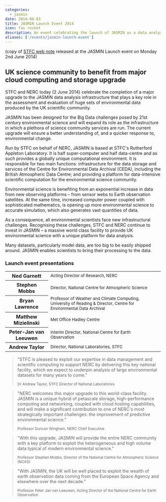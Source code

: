 ```yaml
---
categories:
  - jasmin
date: 2014-06-03
title: JASMIN Launch Event 2014
icon: fas rocket
description: An event celebrating the launch of JASMIN as a data analysis facility as part of the UK e-infrastructure.
aliases: ['/events/jasmin-launch-event']
---
```

<div class="container">
<div class="row">
<div class="col-md-7 middle">
<p>(copy of <a href="http://www.stfc.ac.uk/3199.aspx">STFC web note</a> released at the JASMIN Launch event on Monday 2nd June 2014)</p>
<h2>UK science community to benefit from major cloud computing and storage upgrade</h2>
<p>STFC and NERC today (2 June 2014) celebrate the completion of a major upgrade to the JASMIN data analysis infrastructure that plays a key role in the assessment and evaluation of huge sets of environmental data produced by the UK scientific community.</p>
<p>JASMIN has been designed for the Big Data challenges posed by 21st century environmental science and will expand its role as the infrastructure in which a plethora of science community services are run. The current upgrade will ensure a better understanding of, and a quicker response to, environmental change.</p>
<p>Run by STFC on behalf of NERC, JASMIN is based at STFC's Rutherford Appleton Laboratory. It is half super-computer and half data-centre and as such provides a globally unique computational environment. It is responsible for two main functions: infrastructure for the data storage and services of the Centre for Environmental Data Archival (CEDA), including the British Atmospheric Data Centre; and providing a platform for data-intensive scientific computation for the environmental science community.</p>
<p>Environmental science is benefiting from an exponential increase in data from new observing platforms &ndash; from sensor webs to Earth observation satellites. At the same time, increased computer power coupled with sophisticated mathematics, is opening up more environmental science to accurate simulation, which also generates vast quantities of data.</p>
<p>As a consequence, all environmental scientists face new infrastructural challenges. Recognising these challenges, STFC and NERC continue to invest in JASMIN &ndash; a massive world class facility to provide UK environmental science with a unique platform for data analysis.</p>
<p>Many datasets, particularly model data, are too big to be easily shipped around. JASMIN enables scientists to bring their processing to the data.</p>
</div>
<div class="col-md-5 right">
<div class="panel panel-default">
<div class="panel-heading">
<h3 class="panel-title">Launch event presentations</h3>
</div>
<div class="panel-body">
<table class="table">
<tbody>
<tr>
<th>Ned Garnett</th>
<td><small>Acting Director of Research, NERC</small></td>
<td><a class="btn btn-primary btn-sm" href="https://drive.google.com/file/d/17bTLT7LcTjWmYEuYuwPfirXhmB6SIarv/view?usp=sharing" title="Download presentation by Ned Garnett"><span class="fas fa-download"></span></a></td>
</tr>
<tr>
<th>Stephen Mobbs</th>
<td><small>Director, National Centre for Atmospheric Science</small></td>
<td><a class="btn btn-primary btn-sm" href="https://drive.google.com/file/d/17mJzl2gQwtRx4ICXOOYN8s347_SjPl4j/view?usp=sharing" title="Presentation by Stephen Mobbs"><span class="fas fa-download"></span></a></td>
</tr>
<tr>
<th>Bryan Lawrence</th>
<td><small>Professor of Weather and Climate Computing, University of Reading &amp; Director, Centre for Environmental Data Archival </small></td>
<td><a class="btn btn-primary btn-sm" href="https://drive.google.com/file/d/17qANQwqhKPUMLEQqpgNr5JcD2JeY5Kk5/view?usp=sharing" title="Presentation by Bryan Lawrence"><span class="fas fa-download"></span></a><!-- <a class="btn btn-primary btn-sm disabled" title="Video tour of JASMIN to follow shortly..."><span class="glyphicon glyphicon-film pull-right"></span></a>--></td>
</tr>
<tr>
<th>Matthew Mizielinski</th>
<td><small>Met Office Hadley Centre</small></td>
<td><a class="btn btn-primary btn-sm" href="https://drive.google.com/file/d/17sE2osuPjz8UBXoHfFpHMosR6kL-8aBw/view?usp=sharing" title="Presentation by Matthew Mizielinski"><span class="fas fa-download"></span></a></td>
</tr>
<tr>
<th>Peter-Jan van Leeuwen</th>
<td><small>Interim Director, National Centre for Earth Observation</small></td>
<td><a class="btn btn-primary btn-sm" href="https://drive.google.com/file/d/17yJeI3AwLxR-cieIKkttbr9iMDzCWD92/view?usp=sharing" title="Presentation by Peter-Jan van Leeuwen"><span class="fas fa-download"></span></a></td>
</tr>
<tr>
<th>Andrew Taylor</th>
<td><small>Director, National Laboratories, STFC</small></td>
<td><a class="btn btn-primary btn-sm" href="https://drive.google.com/file/d/17yUw6hn74bY-dgJ39EJePfJbUALb4ov2/view?usp=sharing" title="Presentation by Andrew Taylor"><span class="fas fa-download"></span></a></td>
</tr>
</tbody>
</table>
</div>
</div>
</div>
</div>
<div class="row">
<div class="col-md-3 quote">
<blockquote>
<p>"STFC is pleased to exploit our expertise in data management and scientific computing to support NERC by delivering this key national facility, which we expect to underpin analysis of large environmental datasets for many years to come."</p>
<p><small>Dr Andrew Taylor, STFC Director of National Laboratories</small></p>
</blockquote>
</div>
<div class="col-md-3 quote">
<blockquote>
<p>"NERC welcomes this major upgrade to this world-class facility. JASMIN is a unique hybrid of petascale storage, high-performance computing and networking, coupled with cloud hosting capabilities, and will make a significant contribution to one of NERC's most strategically important challenges: the improvement of predictive environmental science."</p>
<p><small>Professor Duncan Wingham, NERC Chief Executive</small></p>
</blockquote>
</div>
<div class="col-md-3 quote">
<blockquote>
<p>"With this upgrade, JASMIN will provide the entire NERC community with a key platform to exploit the heterogeneous and high volume data typical of modern environmental science."</p>
<p><small>Professor Stephen Mobbs, Director of the National Centre for Atmospheric Science (NCAS)</small></p>
</blockquote>
</div>
<div class="col-md-3 quote">
<blockquote>
<p>"With JASMIN, the UK will be well placed to exploit the wealth of earth observation data coming from the European Space Agency and elsewhere over the next decade."</p>
<p><small>Professor Peter Jan van Leeuwen, Acting Director of the National Centre for Earth Observation</small></p>
</blockquote>
</div>
</div>
</div>
